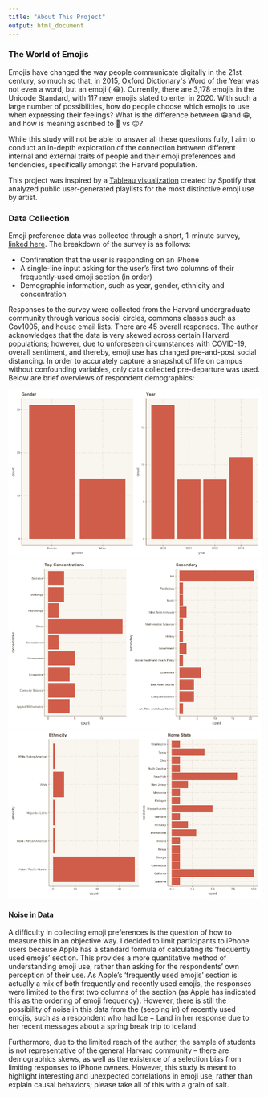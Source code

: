 ```yaml
---
title: "About This Project"
output: html_document
---
```






### The World of Emojis

Emojis have changed the way people communicate digitally in the 21st century, so much so that, in 2015, Oxford Dictionary's Word of the Year was not even a word, but an emoji ( 😂). Currently, there are 3,178 emojis in the Unicode Standard, with 117 new emojis slated to enter in 2020. With such a large number of possibilities, how do people choose which emojis to use when expressing their feelings? What is the difference between 😁and 😁, and how is meaning ascribed to 🙂 vs 🙃? 

While this study will not be able to answer all these questions fully, I aim to conduct an in-depth exploration of the connection between different internal and external traits of people and their emoji preferences and tendencies, specifically amongst the Harvard population.

This project was inspired by a [Tableau visualization](https://public.tableau.com/views/TheEmojiofSpotifyArtists/DescribeArtists?:embed=y&:display_count=y&:origin=viz_share_link) created by Spotify that analyzed public user-generated playlists for the most distinctive emoji use by artist.

### Data Collection

Emoji preference data was collected through a short, 1-minute survey, [linked here](https://forms.gle/RkFXovkt3fNKgfga8). The breakdown of the survey is as follows:
- Confirmation that the user is responding on an iPhone
- A single-line input asking for the user’s first two columns of their frequently-used emoji section (in order)
- Demographic information, such as year, gender, ethnicity and concentration

Responses to the survey were collected from the Harvard undergraduate community through various social circles, commons classes such as Gov1005, and house email lists. There are 45 overall responses. The author acknowledges that the data is very skewed across certain Harvard populations; however, due to unforeseen circumstances with COVID-19, overall sentiment, and thereby, emoji use has changed pre-and-post social distancing. In order to accurately capture a snapshot of life on campus without confounding variables, only data collected pre-departure was used. Below are brief overviews of respondent demographics:



![plot of chunk Plotting](figure/Plotting-1.png)![plot of chunk Plotting](figure/Plotting-2.png)![plot of chunk Plotting](figure/Plotting-3.png)


#### Noise in Data

A difficulty in collecting emoji preferences is the question of how to measure this in an objective way. I decided to limit participants to iPhone users because Apple has a standard formula of calculating its ‘frequently used emojis’ section. This provides a more quantitative method of understanding emoji use, rather than asking for the respondents’ own perception of their use. As Apple’s ‘frequently used emojis’ section is actually a mix of both frequently and recently used emojis, the responses were limited to the first two columns of the section (as Apple has indicated this as the ordering of emoji frequency). However, there is still the possibility of noise in this data from the (seeping in) of recently used emojis, such as a respondent who had Ice + Land in her response due to her recent messages about a spring break trip to Iceland. 

Furthermore, due to the limited reach of the author, the sample of students is not representative of the general Harvard community – there are demographics skews, as well as the existence of a selection bias from limiting responses to iPhone owners. However, this study is meant to highlight interesting and unexpected correlations in emoji use, rather than explain causal behaviors; please take all of this with a grain of salt.
